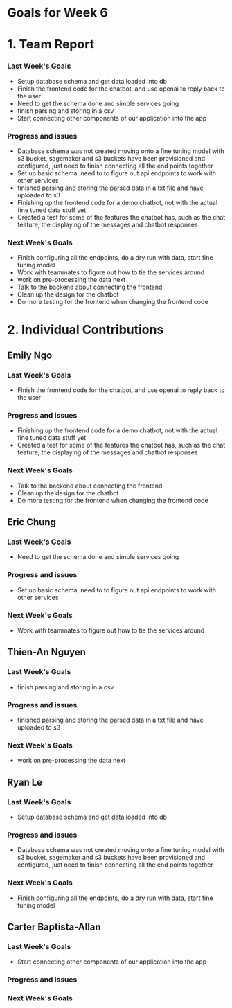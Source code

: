 # Goals for Week 6

# 1. Team Report
<status update for TA here>

<agenda for team meeting here>

### Last Week's Goals
- Setup database schema and get data loaded into db
- Finish the frontend code for the chatbot, and use openai to reply back to the user
- Need to get the schema done and simple services going
- finish parsing and storing in a csv
- Start connecting other components of our application into the app
### Progress and issues
- Database schema was not created moving onto a fine tuning model with s3 bucket, sagemaker and s3 buckets have been provisioned and configured, just need to finish connecting all the end points together
- Set up basic schema, need to to figure out api endpoints to work with other services
- finished parsing and storing the parsed data in a txt file and have uploaded to s3
- Finishing up the frontend code for a demo chatbot, not with the actual fine tuned data stuff yet
- Created a test for some of the features the chatbot has, such as the chat feature, the displaying of the messages and chatbot responses
### Next Week's Goals
- Finish configuring all the endpoints, do a dry run with data, start fine tuning model
- Work with teammates to figure out how to tie the services around
- work on pre-processing the data next
- Talk to the backend about connecting the frontend
- Clean up the design for the chatbot
- Do more testing for the frontend when changing the frontend code

# 2. Individual Contributions
## Emily Ngo
### Last Week's Goals
- Finish the frontend code for the chatbot, and use openai to reply back to the user
### Progress and issues
- Finishing up the frontend code for a demo chatbot, not with the actual fine tuned data stuff yet
- Created a test for some of the features the chatbot has, such as the chat feature, the displaying of the messages and chatbot responses
### Next Week's Goals
- Talk to the backend about connecting the frontend
- Clean up the design for the chatbot
- Do more testing for the frontend when changing the frontend code

## Eric Chung
### Last Week's Goals
- Need to get the schema done and simple services going
### Progress and issues
- Set up basic schema, need to to figure out api endpoints to work with other services
### Next Week's Goals
- Work with teammates to figure out how to tie the services around

## Thien-An Nguyen
### Last Week's Goals
- finish parsing and storing in a csv
### Progress and issues
- finished parsing and storing the parsed data in a txt file and have uploaded to s3
### Next Week's Goals
- work on pre-processing the data next

## Ryan Le
### Last Week's Goals
- Setup database schema and get data loaded into db
### Progress and issues
- Database schema was not created moving onto a fine tuning model with s3 bucket, sagemaker and s3 buckets have been provisioned and configured, just need to finish connecting all the end points together
### Next Week's Goals
- Finish configuring all the endpoints, do a dry run with data, start fine tuning model


## Carter Baptista-Allan
### Last Week's Goals
- Start connecting other components of our application into the app
### Progress and issues

### Next Week's Goals


